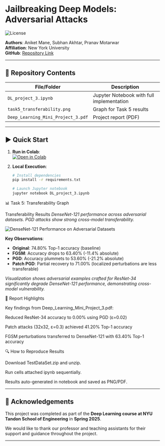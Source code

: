 # Jailbreaking Deep Models: Adversarial Attacks  
![License](https://img.shields.io/badge/License-MIT-blue)

**Authors**: Aniket Mane, Subhan Akhtar, Pranav Motarwar  
**Affiliation**: New York University  
**GitHub**: [Repository Link](https://github.com/PranavMotarwar/Jailbreaking-Deep-Models)  

---

## 📂 Repository Contents
| File/Folder       | Description                                  |
|--------------------|----------------------------------------------|
| `DL_project_3.ipynb` | Jupyter Notebook with full implementation    |
| `task5_transferability.png` | Graph for Task 5 results                  |
| `Deep_Learning_Mini_Project_3.pdf` | Project report (PDF)             |

---

## ▶️ Quick Start
1. **Run in Colab**:  
   [![Open in Colab](https://colab.research.google.com/assets/colab-badge.svg)](https://colab.research.google.com/github/yourusername/jailbreaking-deep-models/blob/main/DL_project_3.ipynb)

2. **Local Execution**:
   ```bash
   # Install dependencies
   pip install -r requirements.txt
   
   # Launch Jupyter notebook
   jupyter notebook DL_project_3.ipynb


📊 Task 5: Transferability Graph

Transferability Results
*DenseNet-121 performance across adversarial datasets.
PGD attacks show strong cross-model transferability.*

![DenseNet-121 Performance on Adversarial Datasets](Results.png)

**Key Observations**:
- **Original**: 74.80% Top-1 accuracy (baseline)  
- **FGSM**: Accuracy drops to 63.40% (-11.4% absolute)  
- **PGD**: Accuracy plummets to 53.60% (-21.2% absolute)  
- **Patch PGD**: Partial recovery to 71.00% (localized perturbations are less transferable)  

*Visualization shows adversarial examples crafted for ResNet-34 significantly degrade DenseNet-121 performance, demonstrating cross-model vulnerability.*

📄 Report Highlights

Key findings from Deep_Learning_Mini_Project_3.pdf:

Reduced ResNet-34 accuracy to 0.00% using PGD (ε=0.02)

Patch attacks (32x32, ε=0.3) achieved 41.20% Top-1 accuracy

FGSM perturbations transferred to DenseNet-121 with 63.40% Top-1 accuracy


🔍 How to Reproduce Results

Download TestDataSet.zip and unzip.

Run cells attached ipynb sequentially.

Results auto-generated in notebook and saved as PNG/PDF.



---

## 🤝 Acknowledgements

This project was completed as part of the **Deep Learning course at NYU Tandon School of Engineering** in **Spring 2025**.

We would like to thank our professor and teaching assistants for their support and guidance throughout the project.

---
